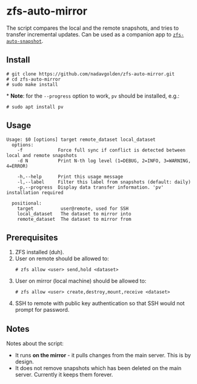 # zfs-auto-mirror
The script compares the local and the remote snapshots, and tries to transfer incremental updates. Can be used as a companion app to [`zfs-auto-snapshot`](https://github.com/zfsonlinux/zfs-auto-snapshot).

## Install
```
# git clone https://github.com/nadavgolden/zfs-auto-mirror.git
# cd zfs-auto-mirror
# sudo make install
```

\* **Note**: for the `--progress` option to work, `pv` should be installed, e.g.:
```
# sudo apt install pv
```

## Usage
```
Usage: $0 [options] target remote_dataset local_dataset
  options:
    -f             Force full sync if conflict is detected between local and remote snapshots
    -d N           Print N-th log level (1=DEBUG, 2=INFO, 3=WARNING, 4=ERROR)

    -h,--help      Print this usage message
    -l,--label     Filter this label from snapshots (default: daily)
    -p,--progress  Display data transfer information. 'pv' installation required
  
  positional:
    target          user@remote, used for SSH
    local_dataset   The dataset to mirror into
    remote_dataset  The dataset to mirror from
```

## Prerequisites
1. ZFS installed (duh).
2. User on remote should be allowed to:
    ```
    # zfs allow <user> send,hold <dataset>
    ```
3. User on mirror (local machine) should be allowed to:
    ```
    # zfs allow <user> create,destroy,mount,receive <dataset>
    ```
4. SSH to remote with public key authentication so that SSH would not prompt for password.

## Notes
Notes about the script:
- It runs **on the mirror** - it pulls changes from the main server. This is by design.
- It does not remove snapshots which has been deleted on the main server. Currently it keeps them forever.
